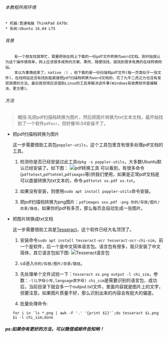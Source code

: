 ###### 本教程所用环境

    * 机器:普通电脑 ThinkPad E470c
    * 系统:Ubuntu 16.04 LTS

###### 背景

        有一个朋友找我帮忙，需要把他在网上下载的一份pdf文件转换为word文档。刚开始我认为这个操作很简单，网上应该很多成熟的方案，果然，随便找找，就找到很多免费的在线转换网站。
        本以为事情结束了，native :) ，他下载的是一份扫描档pdf文件(每一页类似于一张文件)，在线网站还没有找到能直接把pdf扫描档转换为word文档的，花了九牛二虎之力也没有发现简便的方法，最后我觉得应该借助Linux的工具来解决这件事(Windows有收费软件直接解决，更方便)。


###### 方法

> 概括:先把pdf扫描档转换为图片，然后把图片转换为txt文本文档，最开始找到了一个软件`pdfocr`，但好像16.04安装不了。

* 把pdf扫描档转换为图片

	这一步需要借助工具包`poppler-utils`，这个工具包里含有很多处理pdf文档的工具。

    1. 检测你是否已经安装过此工具`dpkg -s poppler-utils`，大多数Ubuntu默认已经安装了。如下图：
    ![pdf转换工具](http://blog.blianb.com/wp-content/uploads/2017/09/poppler-utils.png)
    可以看到，有很多命令(`pdftotext`,`pdftohtml`,`pdfimages`等)供我们使用，如果是正常pdf文档是可以直接转换为txt文本的，命令:`pdftotxt xx.pdf xx.txt`。

    2. 如果没有安装，则使用`sudo apt install poppler-utils`命令安装。

    3. 把pdf扫描档转换为png图片：`pdfimages xxx.pdf -png 你的/存放/图片/目录/路径`，如果你的pdf有多页，那么每页会自动生成一张图片。

* 把图片转换成txt文档

	这一步需要借助工具是[Tesseract][tess]，这个软件已经大名顶顶了。

    1. 安装命令`sudo apt install tesseract-ocr tesseract-ocr-chi-sim`，前一个是软件，后一个是中文简体语言包。语言包有很多，我只安装了中文简体，其它语言包如下图:
    ![Tesseract语言包](http://blog.blianb.com/wp-content/uploads/2017/09/tesseract-ocr-lang.png)

    2. cd进入`你的/存放/图片/目录/路径`。

    3. 先处理单个文件试验一下：`tesseract xx.png output -l chi_sim`，参数：`-l(L字母小写,language首字母) chi_sim`是需要识别的语言包，成功后，当前目录下就会多一个output.txt文件，里面内容就是图片上的文字，但要注意，如果图片质量不好，那么识别出来的内容会有挺大的偏差。

    4. 批量处理命令:
    ```
    for i in `ls *.png | awk -F '.' '{print $1}'`;do tesseract $i.png $i -l chi_sim;done
    ```

##### ps:如果你有更好的方法，可以微信或邮件告知哟！

[tess]:https://en.wikipedia.org/wiki/Tesseract_(software)